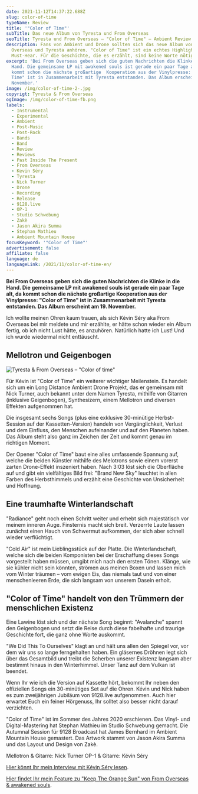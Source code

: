 ```yaml
---
date: 2021-11-12T14:37:22.688Z
slug: color-of-time
typeName: Review
title: '"Color of Time"'
subTitle: Das neue Album von Tyresta und From Overseas
seoTitle: Tyresta und From Overseas – "Color of Time" – Ambient Review
description: Fans von Ambient und Drone sollten sich das neue Album von From
  Overseas und Tyresta anhören. "Color of Time" ist ein echtes Highlight und
  Must-Hear. Für die Geschichte, die es erzählt, sind keine Worte nötig.
excerpt: 'Bei From Overseas geben sich die guten Nachrichten die Klinke in die
  Hand. Die gemeinsame LP mit awakened souls ist gerade ein paar Tage alt, da
  kommt schon die nächste großartige  Kooperation aus der Vinylpresse: "Color of
  Time" ist in Zusammenarbeit mit Tyresta entstanden. Das Album erscheint am 19.
  November.'
image: /img/color-of-time-2-.jpg
copyrigt: Tyresta & From Overseas
ogImage: /img/color-of-time-fb.png
labels:
  - Instrumental
  - Experimental
  - Ambient
  - Post-Music
  - Post-Rock
  - Bands
  - Band
  - Review
  - Reviews
  - Past Inside The Present
  - From Overseas
  - Kevin Séry
  - Tyresta
  - Nick Turner
  - Drone
  - Recording
  - Release
  - 9128.live
  - OP-1
  - Studio Schwebung
  - Zakè
  - Jason Akira Summa
  - Stephan Mathieu
  - Ambient Mountain House
focusKeyword: '"Color of Time"'
advertisement: false
affiliate: false
language: de
languageLink: /2021/11/color-of-time-en/
---
```

**Bei From Overseas geben sich die guten Nachrichten die Klinke in die Hand. Die gemeinsame LP mit awakened souls ist gerade ein paar Tage alt, da kommt schon die nächste großartige  Kooperation aus der Vinylpresse: "Color of Time" ist in Zusammenarbeit mit Tyresta entstanden. Das Album erscheint am 19. November.**

Ich wollte meinen Ohren kaum trauen, als sich Kévin Séry aka From Overseas bei mir meldete und mir erzählte, er hätte schon wieder ein Album fertig, ob ich nicht Lust hätte, es anzuhören. Natürlich hatte ich Lust! Und ich wurde wiedermal nicht enttäuscht.

## Mellotron und Geigenbogen

![Tyresta & From Overseas – "Color of time"](/img/color-of-time-1-.jpg "Tyresta & From Overseas – \\\"Color of time\\\"")

Für Kévin ist "Color of Time" ein weiterer wichtiger Meilenstein. Es handelt sich um ein Long Distance Ambient Drone Projekt, das er gemeinsam mit Nick Turner, auch bekannt unter dem Namen Tyresta, mithilfe von Gitarren (inklusive Geigenbogen), Synthesizern, einem Mellotron und diversen Effekten aufgenommen hat. 

Die insgesamt sechs Songs (plus eine exklusive 30-minütige Herbst-Session auf der Kassetten-Version) handeln von Vergänglichkeit, Verlust und dem Einfluss, den Menschen aufeinander und auf den Planeten haben. Das Album steht also ganz im Zeichen der Zeit und kommt genau im richtigen Moment.

Der Opener "Color of Time" baut eine alles umfassende Spannung auf, welche die beiden Künstler mithilfe des Melotrons sowie einem vorerst zarten Drone-Effekt inszeniert haben. Nach 3:03 löst sich die Oberfläche auf und gibt ein vielfältiges Bild frei: "Brand New Sky" leuchtet in allen Farben des Herbsthimmels und erzählt eine Geschichte von Unsicherheit und Hoffnung.

## Eine traumhafte Winterlandschaft

"Radiance" geht noch einen Schritt weiter und erhebt sich majestätisch vor meinem inneren Auge. Finsternis macht sich breit. Verzerrte Laute lassen zunächst einen Hauch von Schwermut aufkommen, der sich aber schnell wieder verflüchtigt.

"Cold Air" ist mein Lieblingsstück auf der Platte. Die Winterlandschaft, welche sich die beiden Komponisten bei der Erschaffung dieses Songs vorgestellt haben müssen, umgibt mich nach den ersten Tönen. Klänge, wie sie kühler nicht sein könnten, strömen aus meinen Boxen und lassen mich vom Winter träumen – vom ewigen Eis, das niemals taut und von einer menschenleeren Erde, die sich langsam von unserem Dasein erholt.

## "Color of Time" handelt von den Trümmern der menschlichen Existenz

Eine Lawine löst sich und der nächste Song beginnt: "Avalanche" spannt den Geigenbogen und setzt die Reise durch diese fabelhafte und traurige Geschichte fort, die ganz ohne Worte auskommt.

"We Did This To Ourselves" klagt an und hält uns allen den Spiegel vor, vor dem wir uns so lange ferngehalten haben. Ein gläsernes Dröhnen legt sich über das Gesamtbild und treibt die Scherben unserer Existenz langsam aber bestimmt hinaus in den Winterhimmel. Unser Tanz auf dem Vulkan ist beendet.

Wenn Ihr wie ich die Version auf Kassette hört, bekommt Ihr neben den offiziellen Songs ein 30-minütiges Set auf die Ohren. Kévin und Nick haben es zum zweijährigen Jubiläum von 9128.live aufgenommen. Auch hier erwartet Euch ein feiner Hörgenuss, Ihr solltet also besser nicht darauf verzichten.

"Color of Time" ist im Sommer des Jahres 2020 erschienen. Das Vinyl- und Digital-Mastering hat Stephan Mathieu im Studio Schwebung gemacht. Die Autumnal Session für 9128 Broadcast hat James Bernhard im Ambient Mountain House gemastert. Das Artwork stammt von Jason Akira Summa und das Layout und Design von Zakè.

Mellotron & Gitarre: Nick Turner
OP-1 & Gitarre: Kévin Séry

[Hier könnt Ihr mein Interview mit Kévin Séry lesen](/2020/04/from-overseas-interview/).

[Hier findet Ihr mein Feature zu "Keep The Orange Sun" von From Overseas & awakened souls](/2021/09/keep-the-orange-sun/).